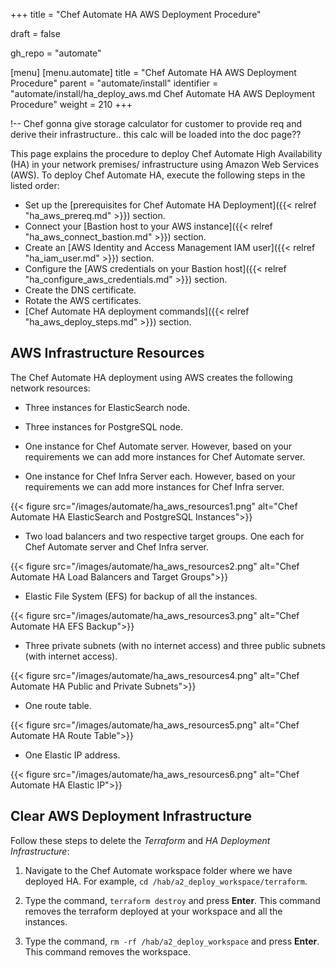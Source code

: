 +++
title = "Chef Automate HA AWS Deployment Procedure"

draft = false

gh_repo = "automate"

[menu]
  [menu.automate]
    title = "Chef Automate HA AWS Deployment Procedure"
    parent = "automate/install"
    identifier = "automate/install/ha_deploy_aws.md Chef Automate HA AWS Deployment Procedure"
    weight = 210
+++

!-- Chef gonna give storage calculator for customer to provide req and derive their infrastructure.. this calc will be loaded into the doc page??

This page explains the procedure to deploy Chef Automate High Availability (HA) in your network premises/ infrastructure using Amazon Web Services (AWS). To deploy Chef Automate HA, execute the following steps in the listed order:

- Set up the [prerequisites for Chef Automate HA Deployment]({{< relref "ha_aws_prereq.md" >}}) section.
- Connect your [Bastion host to your AWS instance]({{< relref "ha_aws_connect_bastion.md" >}}) section.
- Create an [AWS Identity and Access Management IAM user]({{< relref "ha_iam_user.md" >}}) section.
- Configure the [AWS credentials on your Bastion host]({{< relref "ha_configure_aws_credentials.md" >}}) section.
- Create the DNS certificate.
- Rotate the AWS certificates.
- [Chef Automate HA deployment commands]({{< relref "ha_aws_deploy_steps.md" >}}) section.

## AWS Infrastructure Resources

The Chef Automate HA deployment using AWS creates the following network resources:

- Three instances for ElasticSearch node.

- Three instances for PostgreSQL node.

- One instance for Chef Automate server. However, based on your requirements we can add more instances for Chef Automate server.

- One instance for Chef Infra Server each. However, based on your requirements we can add more instances for Chef Infra server.

{{< figure src="/images/automate/ha_aws_resources1.png" alt="Chef Automate HA ElasticSearch and PostgreSQL Instances">}}

- Two load balancers and two respective target groups. One each for Chef Automate server and Chef Infra server.

{{< figure src="/images/automate/ha_aws_resources2.png" alt="Chef Automate HA Load Balancers and Target Groups">}}

- Elastic File System (EFS) for backup of all the instances.

{{< figure src="/images/automate/ha_aws_resources3.png" alt="Chef Automate HA EFS Backup">}}

- Three private subnets (with no internet access) and three public subnets (with internet access).

{{< figure src="/images/automate/ha_aws_resources4.png" alt="Chef Automate HA Public and Private Subnets">}}

- One route table.

{{< figure src="/images/automate/ha_aws_resources5.png" alt="Chef Automate HA Route Table">}}

- One Elastic IP address.

{{< figure src="/images/automate/ha_aws_resources6.png" alt="Chef Automate HA Elastic IP">}}

## Clear AWS Deployment Infrastructure

Follow these steps to delete the *Terraform* and *HA Deployment Infrastructure*:

1. Navigate to the Chef Automate workspace folder where we have deployed HA. For example, `cd /hab/a2_deploy_workspace/terraform`.

1. Type the command, `terraform destroy` and press **Enter**. This command removes the terraform deployed at your workspace and all the instances.

1. Type the command, `rm -rf /hab/a2_deploy_workspace` and press **Enter**. This command removes the workspace.
